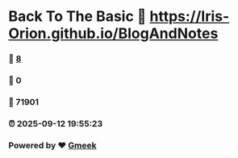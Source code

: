 # Back To The Basic :link: https://Iris-Orion.github.io/BlogAndNotes 
### :page_facing_up: [8](https://Iris-Orion.github.io/BlogAndNotes/tag.html) 
### :speech_balloon: 0 
### :hibiscus: 71901 
### :alarm_clock: 2025-09-12 19:55:23 
### Powered by :heart: [Gmeek](https://github.com/Meekdai/Gmeek)
